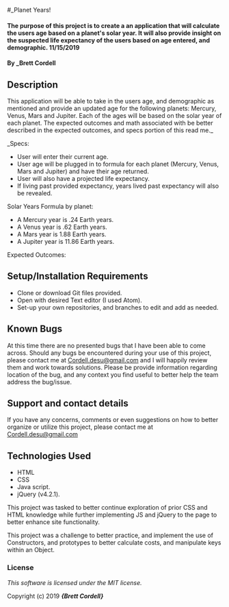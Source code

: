 #_Planet Years!

#### The purpose of this project is to create a an application that will calculate the users age based on a planet's solar year. It will also provide insight on the suspected life expectancy of the users based on age entered, and demographic. 11/15/2019

#### By _**Brett Cordell**

## Description
This application will be able to take in the users age, and demographic as mentioned and provide an updated age for the following planets:
Mercury, Venus, Mars and Jupiter. Each of the ages will be based on the solar year of each planet. The expected outcomes and math associated with be better described in the expected outcomes, and specs portion of this read me._

_Specs:
*  User will enter their current age.
*  User age will be plugged in to formula for each planet (Mercury, Venus, Mars and Jupiter) and have their age returned.
*  User will also have a projected life expectancy.
*  If living past provided expectancy, years lived past expectancy will also be revealed.

Solar Years Formula by planet:
* A Mercury year is .24 Earth years.
* A Venus year is .62 Earth years.
* A Mars year is 1.88 Earth years.
* A Jupiter year is 11.86 Earth years.

Expected Outcomes:


## Setup/Installation Requirements

* Clone or download Git files provided.
* Open with desired Text editor (I used Atom).
* Set-up your own repositories, and branches to edit and add as needed.

## Known Bugs

At this time there are no presented bugs that I have been able to come across. Should any bugs be encountered during your use of this project, please contact me at Cordell.desu@gmail.com and I will happily review them and work towards solutions. Please be provide information regarding location of the bug, and any context you find useful to better help the team address the bug/issue.

## Support and contact details

If you have any concerns, comments or even suggestions on how to better organize or utilize this project, please contact me at Cordell.desu@gmail.com

## Technologies Used
* HTML
* CSS
* Java script.
* jQuery (v4.2.1).

This project was tasked to better continue exploration of prior CSS and HTML knowledge while further implementing JS and jQuery to the page to better enhance site functionality.

This project was a challenge to better practice, and implement the use of Constructors, and prototypes to better calculate costs, and manipulate keys within an Object.

### License

*This software is licensed under the MIT license.*

Copyright (c) 2019 **_{Brett Cordell}_**
